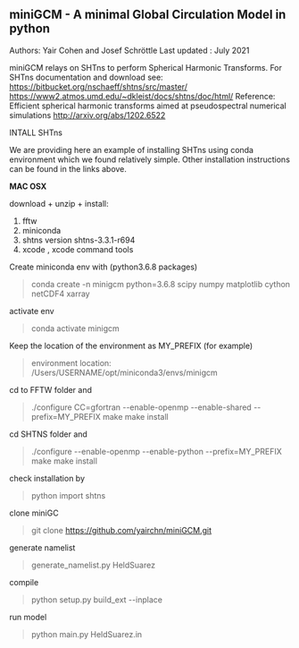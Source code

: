 ## miniGCM - A minimal Global Circulation Model in python

Authors: Yair Cohen and Josef Schröttle
Last updated : July 2021

miniGCM relays on SHTns to perform Spherical Harmonic Transforms.
For SHTns documentation and download see:
https://bitbucket.org/nschaeff/shtns/src/master/
https://www2.atmos.umd.edu/~dkleist/docs/shtns/doc/html/
Reference:
Efficient spherical harmonic transforms aimed at pseudospectral numerical simulations
http://arxiv.org/abs/1202.6522

INTALL SHTns

We are providing here an example of installing SHTns using conda environment which we found relatively simple.
Other installation instructions can be found in the links above.

**MAC OSX**

download + unzip + install:
1. fftw
2. miniconda
3. shtns version shtns-3.3.1-r694
4. xcode , xcode command tools

Create miniconda env with (python3.6.8 packages)
> conda create -n minigcm python=3.6.8 scipy numpy matplotlib cython netCDF4 xarray

activate env
> conda activate minigcm

Keep the location of the environment as MY_PREFIX (for example)
> environment location: /Users/USERNAME/opt/miniconda3/envs/minigcm

cd to FFTW folder and
> ./configure CC=gfortran --enable-openmp --enable-shared --prefix=MY_PREFIX
> make 
> make install

cd SHTNS  folder and
> ./configure --enable-openmp --enable-python --prefix=MY_PREFIX
> make 
> make install

check installation by
> python
> import shtns


clone miniGC
> git clone https://github.com/yairchn/miniGCM.git


generate namelist

> generate_namelist.py HeldSuarez

compile
> python setup.py build_ext --inplace 

run model
> python main.py HeldSuarez.in